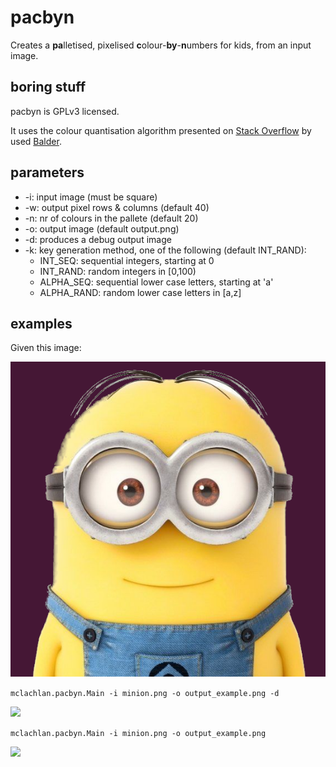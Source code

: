 # pacbyn
Creates a **pa**lletised, pixelised **c**olour-**by**-**n**umbers for kids, 
from an input image.

## boring stuff
pacbyn is GPLv3 licensed.

It uses the colour quantisation algorithm presented on 
[Stack Overflow](https://stackoverflow.com/questions/21472245/color-quantization-with-n-out-of-m-predefined-colors) 
by used [Balder](https://stackoverflow.com/users/3270595/balder).

## parameters
* -i: input image (must be square)
* -w: output pixel rows & columns (default 40)
* -n: nr of colours in the pallete (default 20)
* -o: output image (default output.png)
* -d: produces a debug output image
* -k: key generation method, one of the following (default INT_RAND):
   * INT_SEQ: sequential integers, starting at 0
   * INT_RAND: random integers in [0,100) 
   * ALPHA_SEQ: sequential lower case letters, starting at 'a'
   * ALPHA_RAND: random lower case letters in [a,z]

## examples

Given this image:

![](minion.png)

```mclachlan.pacbyn.Main -i minion.png -o output_example.png -d```

![](output_example_debug.png)

```mclachlan.pacbyn.Main -i minion.png -o output_example.png```

![](output_example.png)


